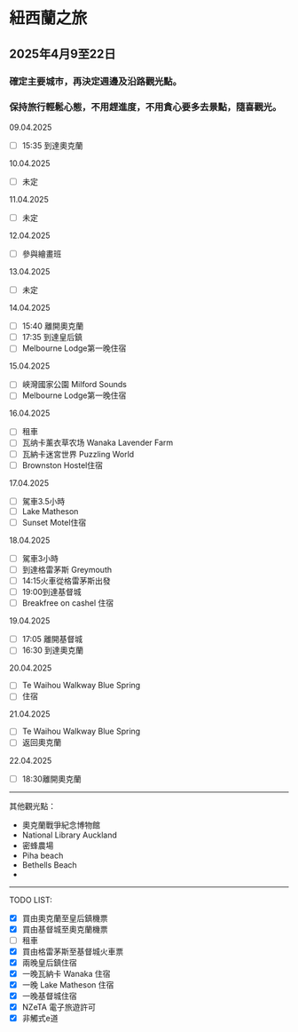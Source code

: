 # 紐西蘭之旅

## 2025年4月9至22日
 
### 確定主要城巿，再決定週邊及沿路觀光點。

### 保持旅行輕鬆心態，不用趕進度，不用貪心要多去景點，隨喜觀光。

09.04.2025
- [ ] 15:35 到達奧克蘭

10.04.2025
- [ ] 未定

11.04.2025
- [ ] 未定

12.04.2025
- [ ] 參與繪畫班

13.04.2025
- [ ] 未定

14.04.2025
- [ ] 15:40 離開奧克蘭
- [ ] 17:35 到達皇后鎮
- [ ] Melbourne Lodge第一晚住宿

15.04.2025
- [ ] 峽灣國家公園 Milford Sounds
- [ ] Melbourne Lodge第一晚住宿

16.04.2025
- [ ] 租車
- [ ] 瓦纳卡薰衣草农场 Wanaka Lavender Farm
- [ ] 瓦納卡迷宮世界 Puzzling World
- [ ] Brownston Hostel住宿

17.04.2025
- [ ] 駕車3.5小時
- [ ] Lake Matheson
- [ ] Sunset Motel住宿

18.04.2025
- [ ] 駕車3小時
- [ ] 到達格雷茅斯 Greymouth
- [ ] 14:15火車從格雷茅斯出發
- [ ] 19:00到達基督城
- [ ] Breakfree on cashel 住宿

19.04.2025
- [ ] 17:05 離開基督城
- [ ] 16:30 到達奧克蘭

20.04.2025
- [ ] Te Waihou Walkway Blue Spring
- [ ] 住宿

21.04.2025
- [ ] Te Waihou Walkway Blue Spring
- [ ] 返回奧克蘭

22.04.2025
- [ ] 18:30離開奧克蘭
----
其他觀光點：
- 奧克蘭戰爭紀念博物館 
- National Library Auckland
- 密蜂農場
- Piha beach
- Bethells Beach
- 
----
TODO LIST:
- [x] 買由奧克蘭至皇后鎮機票
- [x] 買由基督城至奧克蘭機票
- [ ] 租車
- [x] 買由格雷茅斯至基督城火車票
- [x] 兩晚皇后鎮住宿
- [x] 一晚瓦納卡 Wanaka 住宿
- [x] 一晚 Lake Matheson 住宿
- [x] 一晚基督城住宿
- [x] NZeTA 電子旅遊許可
- [x] 非觸式e道
